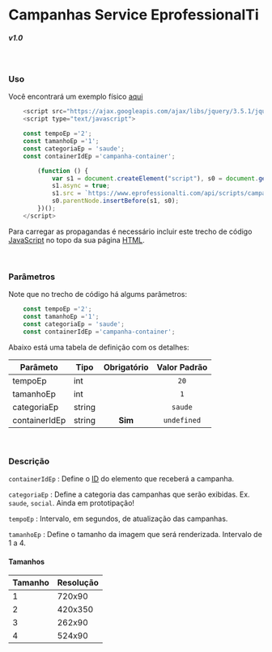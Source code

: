 # Campanhas Service EprofessionalTi
##### v1.0

&nbsp;
### Uso

Você encontrará um exemplo físico [aqui](https://github.com/angeloevangelista/exemplo-api-campanhas/blob/master/exemplo.html)

```javascript
    <script src="https://ajax.googleapis.com/ajax/libs/jquery/3.5.1/jquery.min.js"></script>
    <script type="text/javascript">

    const tempoEp ='2';
    const tamanhoEp ='1';
    const categoriaEp = 'saude';
    const containerIdEp ='campanha-container';

        (function () {
            var s1 = document.createElement("script"), s0 = document.getElementsByTagName("script")[0];
            s1.async = true;
            s1.src = `https://www.eprofessionalti.com/api/scripts/campanhas?container=${containerIdEp}&tempo=${tempoEp}&tamanho=${tamanhoEp}&categoria=${categoriaEp}`;
            s0.parentNode.insertBefore(s1, s0);
        })();
    </script>
```

Para carregar as propagandas é necessário incluir este trecho de código [JavaScript](https://developer.mozilla.org/pt-BR/docs/Web/JavaScript) no topo da sua página [HTML](https://developer.mozilla.org/pt-BR/docs/Web/HTML).

&nbsp;
### Parâmetros

Note que no trecho de código há algums parâmetros:

``` javascript
    const tempoEp ='2';
    const tamanhoEp ='1';
    const categoriaEp = 'saude';
    const containerIdEp ='campanha-container';
```

Abaixo está uma tabela de definição com os detalhes:

|   Parâmeto  | Tipo    | Obrigatório            | Valor Padrão
| ----------- |---------| ---------------------- | -------
| tempoEp       | int     |                        | <center>```20```</center>
| tamanhoEp     | int     |                        | <center>```1```</center>
| categoriaEp   | string  |                        | <center>```saude```</center>
| containerIdEp | string  |<center>**Sim**</center>| <center>```undefined```</center>

&nbsp;
### Descrição

```containerIdEp``` : Define o [ID](https://developer.mozilla.org/pt-BR/docs/Web/HTML/Global_attributes/id) do elemento que receberá a campanha.
&nbsp;

```categoriaEp``` : Define a categoria das campanhas que serão exibidas. Ex. ```saude```, ```social```. Ainda em prototipação!
&nbsp;

```tempoEp``` : Intervalo, em segundos, de atualização das campanhas.
&nbsp;

```tamanhoEp``` : Define o tamanho da imagem que será renderizada. Intervalo de 1 a 4.
&nbsp;

 #### Tamanhos

 | Tamanho | Resolução |
 | ------- | --------- |
 | 1       | 720x90    |
 | 2       | 420x350   |
 | 3       | 262x90    |
 | 4       | 524x90    |
